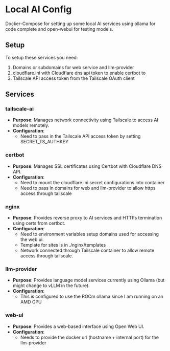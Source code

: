 # Local AI Config
Docker-Compose for setting up some local AI services using ollama for code complete and open-webui for testing models.

## Setup

To setup these services you need:
1. Domains or subdomains for web service and llm-provider
2. cloudflare.ini with Cloudflare dns api token to enable certbot to 
3. Tailscale API access token from the Tailscale OAuth client 

## Services
### tailscale-ai
- **Purpose**: Manages network connectivity using Tailscale to access AI models remotely.
- **Configuration**:
  - Need to pass in the Tailscale API access token by setting SECRET_TS_AUTHKEY

### certbot
- **Purpose**: Manages SSL certificates using Certbot with Cloudflare DNS API.
- **Configuration**:
  - Need to mount the cloudflare.ini secret configurations into container
  - Need to pass in domains for web and llm-provider to allow https access through tailscale

### nginx
- **Purpose**: Provides reverse proxy to AI services and HTTPs termination using certs from certbot. 
- **Configuration**:
  - Need to environment variables setup domains used for accessing the web ui.
  - Template for sites is in ./nginx/templates
  - Network connected through Tailscale container to allow remote access through tailscale.

### llm-provider
- **Purpose**: Provides language model services currently using Ollama (but might change to vLLM in the future).
- **Configuration**:
  - This is configured to use the ROCm ollama since I am running on an AMD GPU

### web-ui
- **Purpose**: Provides a web-based interface using Open Web UI.
- **Configuration**:
  - Needs to provide the docker url (hostname + internal port) for the llm-provider
